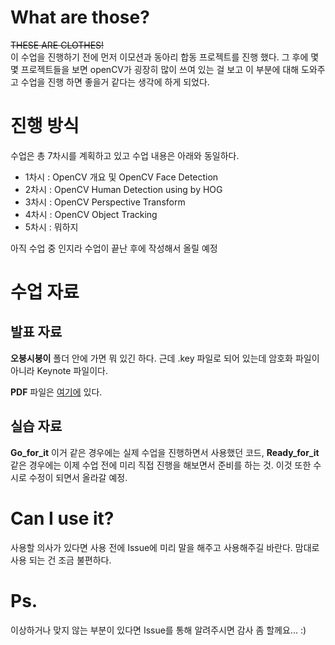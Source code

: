 # What are those?
~~THESE ARE CLOTHES!~~ <br>
이 수업을 진행하기 전에 먼저 이모션과 동아리 합동 프로젝트를 진행 했다. 그 후에 몇몇 프로젝트들을 보면 openCV가 굉장히 많이 쓰여 있는 걸 보고 이 부분에 대해 도와주고 수업을 진행 하면 좋을거 같다는 생각에 하게 되었다.

# 진행 방식
수업은 총 7차시를 계획하고 있고 수업 내용은 아래와 동일하다.

- 1차시 : OpenCV 개요 및 OpenCV Face Detection
- 2차시 : OpenCV Human Detection using by HOG
- 3차시 : OpenCV Perspective Transform
- 4차시 : OpenCV Object Tracking
- 5차시 : 뭐하지

아직 수업 중 인지라 수업이 끝난 후에 작성해서 올릴 예정

# 수업 자료
## 발표 자료
__오붕시붕이__ 폴더 안에 가면 뭐 있긴 하다. 근데 .key 파일로 되어 있는데 암호화 파일이 아니라 Keynote 파일이다.

**PDF** 파일은 <a href="오붕시붕이;/PDF">여기에</a> 있다.

## 실습 자료
__Go_for_it__ 이거 같은 경우에는 실제 수업을 진행하면서 사용했던 코드, __Ready_for_it__ 같은 경우에는 이제 수업 전에 미리 직접 진행을 해보면서 준비를 하는 것. 이것 또한 수시로 수정이 되면서 올라갈 예정.

# Can I use it?
사용할 의사가 있다면 사용 전에 Issue에 미리 말을 해주고 사용해주길 바란다. 맘대로 사용 되는 건 조금 불편하다.

# Ps.
이상하거나 맞지 않는 부분이 있다면 Issue를 통해 알려주시면 감사 좀 할께요... :)